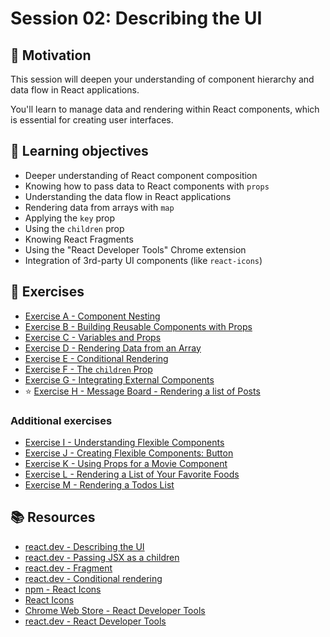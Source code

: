 # Session 02: Describing the UI

## 💪 Motivation

This session will deepen your understanding of component hierarchy and data flow in React applications.

You'll learn to manage data and rendering within React components, which is essential for creating user interfaces. 

## 🎯 Learning objectives

- Deeper understanding of React component composition
- Knowing how to pass data to React components with `props`
- Understanding the data flow in React applications
- Rendering data from arrays with `map`
- Applying the `key` prop
- Using the `children` prop
- Knowing React Fragments
- Using the "React Developer Tools" Chrome extension
- Integration of 3rd-party UI components (like `react-icons`)

## 🚀 Exercises

- [Exercise A - Component Nesting](./exercises/exercise-a-nesting/readme.md)
- [Exercise B - Building Reusable Components with Props](./exercises/exercise-b-props/readme.md)
- [Exercise C - Variables and Props](./exercises/exercise-c-props-variables/readme.md)
- [Exercise D - Rendering Data from an Array](./exercises/exercise-d-array-rendering/readme.md)
- [Exercise E - Conditional Rendering](./exercises/exercise-e-conditional-rendering/readme.md)
- [Exercise F - The `children` Prop](./exercises/exercise-f-children-prop/readme.md)
- [Exercise G - Integrating External Components](./exercises/exercise-g-external-components/readme.md)
- ⭐️ [Exercise H - Message Board - Rendering a list of Posts](./exercises/exercise-h-message-board-post-list/readme.md)
 
### Additional exercises

- [Exercise I - Understanding Flexible Components](./exercises/exercise-i-flexible-components/readme.md)
- [Exercise J - Creating Flexible Components: Button](./exercises/exercise-j-flexible-button/readme.md)
- [Exercise K - Using Props for a Movie Component](./exercises/exercise-k-props-movies/readme.md)
- [Exercise L - Rendering a List of Your Favorite Foods](./exercises/exercise-l-array-rendering-food/readme.md)
- [Exercise M - Rendering a Todos List](./exercises/exercise-m-array-rendering-todos/readme.md)

## 📚 Resources

- [react.dev - Describing the UI](https://react.dev/learn/describing-the-ui)
- [react.dev - Passing JSX as a children](https://react.dev/learn/passing-props-to-a-component#passing-jsx-as-children)
- [react.dev - Fragment](https://react.dev/reference/react/Fragment)
- [react.dev - Conditional rendering](https://react.dev/learn/conditional-rendering)
- [npm - React Icons](https://www.npmjs.com/package/react-icons)
- [React Icons](https://react-icons.github.io/react-icons/)
- [Chrome Web Store - React Developer Tools](https://chromewebstore.google.com/detail/react-developer-tools/fmkadmapgofadopljbjfkapdkoienihi)
- [react.dev - React Developer Tools](https://react.dev/learn/react-developer-tools)




